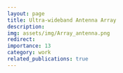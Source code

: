 ```yaml
---
layout: page
title: Ultra-wideband Antenna Array
description: 
img: assets/img/Array_antenna.png
redirect: 
importance: 13
category: work
related_publications: true
---
```

